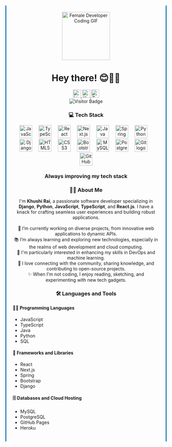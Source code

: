 <style>
  /* Container with borders on both sides */
  .content-with-border {
    border-left: 3px solid #0077B5; /* Border on the left */
    border-right: 3px solid #0077B5; /* Border on the right */
    padding: 20px; /* Add some padding for better spacing */
    margin: 20px auto; /* Center the container */
    max-width: 900px; /* Set a max width for better readability */
  }

  /* Align the text inside the container */
  .content-with-border h1,
  .content-with-border h3,
  .content-with-border p,
  .content-with-border div {
    text-align: center;
  }
</style>

<!-- Wrap your content inside the bordered container -->
<div class="content-with-border">
  <div align="center">
    <img height="150" src="https://media.giphy.com/media/LMcB8XospGZO8UQq87/giphy.gif" alt="Female Developer Coding GIF" />
  </div>

  <h1>Hey there! 😊👩‍💻</h1>

  <div align="center">
    <a href="https://www.linkedin.com/in/rai-khushi" target="_blank">
      <img src="https://img.shields.io/static/v1?message=LinkedIn&logo=linkedin&label=&color=0077B5&logoColor=white&labelColor=&style=for-the-badge" height="25" alt="LinkedIn logo" />
    </a>
    <a href="https://www.youtube.com/c/your-youtube-channel" target="_blank">
      <img src="https://img.shields.io/static/v1?message=Youtube&logo=youtube&label=&color=FF0000&logoColor=white&labelColor=&style=for-the-badge" height="25" alt="YouTube logo" />
    </a>
    <a href="https://twitter.com/your-twitter-handle" target="_blank">
      <img src="https://img.shields.io/static/v1?message=Twitter&logo=twitter&label=&color=1DA1F2&logoColor=white&labelColor=&style=for-the-badge" height="25" alt="Twitter logo" />
    </a>
  </div>

  <div align="center">
    <img src="https://visitor-badge.laobi.icu/badge?page_id=khushirai.khushirai" alt="Visitor Badge" />
  </div>

  <h3>💻 Tech Stack</h3>

  <div align="center">
    <img src="https://cdn.jsdelivr.net/gh/devicons/devicon/icons/javascript/javascript-original.svg" height="40" bg="gray" rounded="xl" alt="JavaScript logo" />
    <img width="12" />
    <img src="https://cdn.jsdelivr.net/gh/devicons/devicon/icons/typescript/typescript-original.svg" height="40" alt="TypeScript logo" />
    <img width="12" />
    <img src="https://cdn.jsdelivr.net/gh/devicons/devicon/icons/react/react-original.svg" height="40" alt="React logo" />
    <img width="12" />
    <img src="https://cdn.jsdelivr.net/gh/devicons/devicon/icons/nextjs/nextjs-original.svg" height="40" alt="Next.js logo" />
    <img width="12" />
    <img src="https://cdn.jsdelivr.net/gh/devicons/devicon/icons/java/java-original.svg" height="40" alt="Java logo" />
    <img width="12" />
    <img src="https://cdn.jsdelivr.net/gh/devicons/devicon/icons/spring/spring-original.svg" height="40" alt="Spring logo" />
    <img width="12" />
    <img src="https://cdn.jsdelivr.net/gh/devicons/devicon/icons/python/python-original.svg" height="40" alt="Python logo" />
    <img width="12" />
    <img src="https://cdn.jsdelivr.net/gh/devicons/devicon/icons/django/django-plain.svg" height="40" alt="Django logo" />
    <img width="12" />
    <img src="https://cdn.jsdelivr.net/gh/devicons/devicon/icons/html5/html5-original.svg" height="40" alt="HTML5 logo" />
    <img width="12" />
    <img src="https://cdn.jsdelivr.net/gh/devicons/devicon/icons/css3/css3-original.svg" height="40" alt="CSS3 logo" />
    <img width="12" />
    <img src="https://cdn.jsdelivr.net/gh/devicons/devicon/icons/bootstrap/bootstrap-original.svg" height="40" alt="Bootstrap logo" />
    <img width="12" />
    <img src="https://cdn.jsdelivr.net/gh/devicons/devicon/icons/mysql/mysql-original.svg" height="40" alt="MySQL logo" />
    <img width="12" />
    <img src="https://cdn.jsdelivr.net/gh/devicons/devicon/icons/postgresql/postgresql-original.svg" height="40" alt="PostgreSQL logo" />
    <img width="12" />
    <img src="https://cdn.jsdelivr.net/gh/devicons/devicon/icons/git/git-original.svg" height="40" alt="Git logo" />
    <img width="12" />
    <img src="https://cdn.jsdelivr.net/gh/devicons/devicon/icons/github/github-original.svg" height="40" alt="GitHub logo" />
  </div>

  <h3>Always improving my tech stack</h3>

  <h3 align="left">🙋‍♀️ About Me</h3>

  <p align="left">
    I'm <strong>Khushi Rai</strong>, a passionate software developer specializing in <strong>Django</strong>, <strong>Python</strong>, <strong>JavaScript</strong>, <strong>TypeScript</strong>, and <strong>React.js</strong>. I have a knack for crafting seamless user experiences and building robust applications.<br><br>
    🔭 I’m currently working on diverse projects, from innovative web applications to dynamic APIs.<br>
    📚 I’m always learning and exploring new technologies, especially in the realms of web development and cloud computing.<br>
    🌱 I'm particularly interested in enhancing my skills in DevOps and machine learning.<br>
    💬 I love connecting with the community, sharing knowledge, and contributing to open-source projects.<br>
    ✨ When I'm not coding, I enjoy reading, sketching, and experimenting with new tech gadgets.
  </p>

  <h3 align="left">🛠 Languages and Tools</h3>

  <h4>👨‍💻 Programming Languages</h4>
  <ul>
    <li>JavaScript</li>
    <li>TypeScript</li>
    <li>Java</li>
    <li>Python</li>
    <li>SQL</li>
  </ul>

  <h4>🧰 Frameworks and Libraries</h4>
  <ul>
    <li>React</li>
    <li>Next.js</li>
    <li>Spring</li>
    <li>Bootstrap</li>
    <li>Django</li>
  </ul>

  <h4>🗄️ Databases and Cloud Hosting</h4>
  <ul>
    <li>MySQL</li>
    <li>PostgreSQL</li>
    <li>GitHub Pages</li>
    <li>Heroku</li>
  </ul>
</div>
